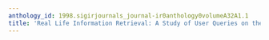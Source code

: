 ```yaml
---
anthology_id: 1998.sigirjournals_journal-ir0anthology0volumeA32A1.1
title: 'Real Life Information Retrieval: A Study of User Queries on the Web'
---
```

